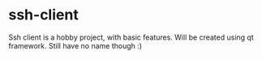 # ssh-client

Ssh client is a hobby project, with basic features. Will be created using qt framework. Still have no name though :)
